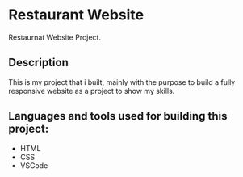 # Restaurant Website

Restaurnat Website Project.

## Description

This is my project that i built, mainly with the purpose to build a fully responsive website as a project to show my skills.

## Languages and tools used for building this project:
- HTML
- CSS 
- VSCode
